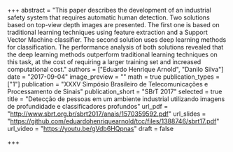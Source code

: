 +++
abstract = "This paper describes the development of an industrial safety system that requires automatic human detection. Two solutions based on top-view depth images are presented. The first one is based on traditional learning techniques using feature extraction and a Support Vector Machine classifier. The second solution uses deep learning methods for classification. The performance analysis of both solutions revealed that the deep learning methods outperform traditional learning techniques on this task, at the cost of requiring a larger training set and increased computational cost."
authors = ["Eduardo Henrique Arnold", "Danilo Silva"]
date = "2017-09-04"
image_preview = ""
math = true
publication_types = ["1"]
publication = "XXXV Simpósio Brasileiro de Telecomunicações e Processamento de Sinais"
publication_short = "SBrT 2017"
selected = true
title = "Detecção de pessoas em um ambiente industrial utilizando imagens de profundidade e classificadores profundos"
url_pdf = "http://www.sbrt.org.br/sbrt2017/anais/1570359592.pdf"
url_slides = "https://github.com/eduardohenriquearnold/tcc/files/1388746/sbrt17.pdf"
url_video = "https://youtu.be/gVdb6HQpnas"
draft = false


+++

